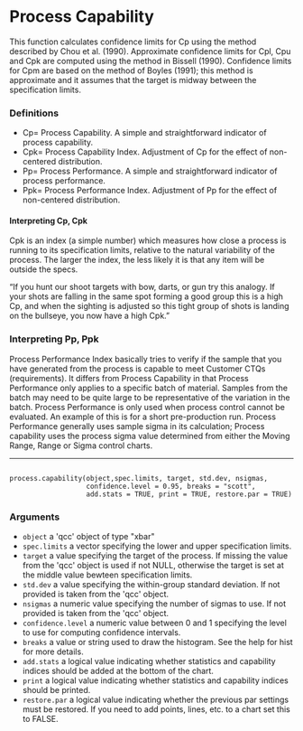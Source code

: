 Process Capability
==========================
This function calculates confidence limits for Cp using the method described by Chou et al. (1990). Approximate confidence limits for Cpl, Cpu and Cpk are computed using the method in Bissell (1990). Confidence limits for Cpm are based on the method of Boyles (1991); this method is approximate and it assumes that the target is midway between the specification limits.

### Definitions
- Cp= Process Capability. A simple and straightforward indicator of process capability.
- Cpk= Process Capability Index. Adjustment of Cp for the effect of non-centered distribution.
- Pp= Process Performance. A simple and straightforward indicator of process performance.
- Ppk= Process Performance Index. Adjustment of Pp for the effect of non-centered distribution.

#### Interpreting Cp, Cpk
Cpk is an index (a simple number) which measures how close a process is running to its specification limits, relative to the natural variability of the process. The larger the index, the less likely it is that any item will be outside the specs.

“If you hunt our shoot targets with bow, darts, or gun try this analogy. If your shots are falling in the same spot forming a good group this is a high Cp, and when the sighting is adjusted so this tight group of shots is landing on the bullseye, you now have a high Cpk.” 

### Interpreting Pp, Ppk
Process Performance Index basically tries to verify if the sample that you have generated from the process is capable to meet Customer CTQs (requirements). It differs from Process Capability in that Process Performance only applies to a specific batch of material. Samples from the batch may need to be quite large to be representative of the variation in the batch. Process Performance is only used when process control cannot be evaluated. An example of this is for a short pre-production run. Process Performance generally uses sample sigma in its calculation; Process capability uses the process sigma value determined from either the Moving Range, Range or Sigma control charts. 
<hr>

<pre><code>
process.capability(object,spec.limits, target, std.dev, nsigmas, 
                   confidence.level = 0.95, breaks = "scott", 
                   add.stats = TRUE, print = TRUE, restore.par = TRUE)
</code></pre>

### Arguments
- `object` a 'qcc' object of type "xbar"
- `spec.limits` a vector specifying the lower and upper specification limits.
- `target` a value specifying the target of the process. If missing the value from the 'qcc' object is used if not NULL, otherwise the target is set at the middle value bewteen specification limits.
- `std.dev` a value specifying the within-group standard deviation. If not provided is taken from the 'qcc' object.
- `nsigmas` a numeric value specifying the number of sigmas to use. If not provided is taken from the 'qcc' object.
- `confidence.level` a numeric value between 0 and 1 specifying the level to use for computing confidence intervals.
- `breaks` a value or string used to draw the histogram. See the help for hist for more details.
- `add.stats` a logical value indicating whether statistics and capability indices should be added at the bottom of the chart.
- `print` a logical value indicating whether statistics and capability indices should be printed.
- `restore.par` a logical value indicating whether the previous par settings must be restored. If you need to add points, lines, etc. to a chart set this to FALSE.
